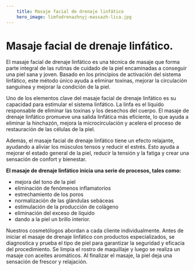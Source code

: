 ```yaml
---
    title: Masaje facial de drenaje linfático
    hero_image: limfodrenazhnyj-massazh-lica.jpg
---
```

# Masaje facial de drenaje linfático.

El masaje facial de drenaje linfático es una técnica de masaje que forma parte integral de las rutinas de cuidado de la piel encaminadas a conseguir una piel sana y joven. Basado en los principios de activación del sistema linfático, este método único ayuda a eliminar toxinas, mejorar la circulación sanguínea y mejorar la condición de la piel.

Uno de los elementos clave del masaje facial de drenaje linfático es su capacidad para estimular el sistema linfático. La linfa es el líquido responsable de eliminar las toxinas y los desechos del cuerpo. El masaje de drenaje linfático promueve una salida linfática más eficiente, lo que ayuda a eliminar la hinchazón, mejora la microcirculación y acelera el proceso de restauración de las células de la piel.

Además, el masaje facial de drenaje linfático tiene un efecto relajante, ayudando a aliviar los músculos tensos y reducir el estrés. Esto ayuda a mejorar el estado general de la piel, reducir la tensión y la fatiga y crear una sensación de confort y bienestar.

**El masaje de drenaje linfático inicia una serie de procesos, tales como:**

- mejora del tono de la piel
- eliminación de fenómenos inflamatorios
- estrechamiento de los poros
- normalización de las glándulas sebáceas
- estimulación de la producción de colágeno
- eliminación del exceso de líquido
- dando a la piel un brillo interior.

Nuestros cosmetólogos abordan a cada cliente individualmente. Antes de iniciar el masaje de drenaje linfático con productos especializados, se diagnostica y prueba el tipo de piel para garantizar la seguridad y eficacia del procedimiento. Se limpia el rostro de maquillaje y luego se realiza un masaje con aceites aromáticos. Al finalizar el masaje, la piel deja una sensación de frescor y relajación.